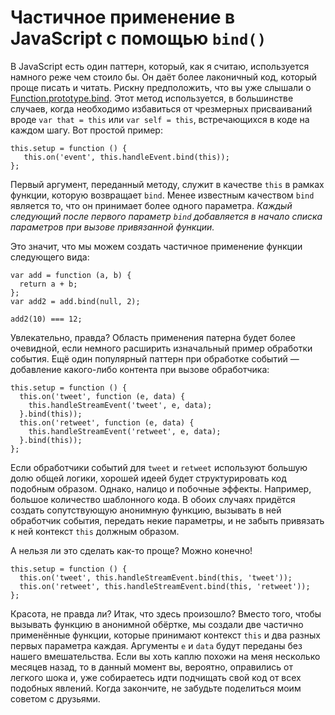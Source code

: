 # Частичное применение в JavaScript с помощью `bind()`

В JavaScript есть один паттерн, который, как я считаю, используется намного 
реже чем стоило бы. Он даёт более лаконичный код, который проще писать и 
читать. Рискну предположить, что вы уже слышали о 
[Function.prototype.bind][1]. Этот метод используется, в большинстве случаев, 
когда необходимо избавиться от чрезмерных присваиваний вроде 
`var that = this` или `var self = this`, встречающихся в коде на каждом шагу. 
Вот простой пример:

    this.setup = function () {
       this.on('event', this.handleEvent.bind(this));
    };

Первый аргумент, переданный методу, служит в качестве `this` в рамках 
функции, которую возвращает `bind`. Менее известным качеством `bind` является 
то, что он принимает более одного параметра. *Каждый следующий после первого 
параметр `bind` добавляется в начало списка параметров при вызове 
привязанной функции.*

Это значит, что мы можем создать частичное применение функции следующего вида:

    var add = function (a, b) {
      return a + b;
    };
    var add2 = add.bind(null, 2);

    add2(10) === 12;

Увлекательно, правда? Область применения патерна будет более очевидной, 
если немного расширить изначальный пример обработки события. Ещё один 
популярный паттерн при обработке событий — добавление какого-либо контента при 
вызове обработчика:

    this.setup = function () {
      this.on('tweet', function (e, data) {
        this.handleStreamEvent('tweet', e, data);
      }.bind(this));
      this.on('retweet', function (e, data) {
        this.handleStreamEvent('retweet', e, data);
      }.bind(this));
    };

Если обработчики событий для `tweet` и `retweet` используют большую долю общей 
логики, хорошей идеей будет структурировать код подобным образом. Однако, налицо и побочные эффекты. Например, большое количество шаблонного кода. В обоих случаях придётся создать сопутствующую анонимную функцию, вызывать в ней обработчик события, передать некие параметры, и не забыть привязать к ней контекст `this` должным образом. 

А нельзя ли это сделать как-то проще? Можно конечно!

    this.setup = function () {
      this.on('tweet', this.handleStreamEvent.bind(this, 'tweet'));
      this.on('retweet', this.handleStreamEvent.bind(this, 'retweet'));
    };

Красота, не правда ли? Итак, что здесь произошло? Вместо того, чтобы вызывать 
функцию в анонимной обёртке, мы создали две частично применённые функции, 
которые принимают контекст `this` и два разных первых параметра каждая. Аргументы `e` и `data` будут переданы без нашего вмешательства. Если вы хоть каплю похожи на меня несколько месяцев назад, то в данный момент вы, вероятно, оправились от легкого шока и, уже собираетесь идти подчищать свой код от всех подобных явлений. Когда закончите, не забудьте поделиться моим советом с друзьями.

[1]: https://developer.mozilla.org/en-US/docs/Web/JavaScript/Reference/Global_Objects/Function/bind